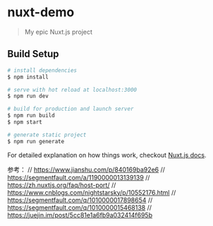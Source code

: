 # nuxt-demo

> My epic Nuxt.js project

## Build Setup

``` bash
# install dependencies
$ npm install

# serve with hot reload at localhost:3000
$ npm run dev

# build for production and launch server
$ npm run build
$ npm start

# generate static project
$ npm run generate
```

For detailed explanation on how things work, checkout [Nuxt.js docs](https://nuxtjs.org).

参考：
// https://www.jianshu.com/p/840169ba92e6
// https://segmentfault.com/a/1190000013139139
// https://zh.nuxtjs.org/faq/host-port/
// https://www.cnblogs.com/nightstarsky/p/10552176.html
// https://segmentfault.com/q/1010000017898654
// https://segmentfault.com/q/1010000015468138
// https://juejin.im/post/5cc81e1a6fb9a032414f695b
